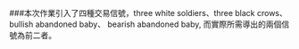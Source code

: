 ###本次作業引入了四種交易信號，three white soldiers、three black crows、 bullish abandoned baby、 bearish abandoned baby, 而實際所需導出的兩個信號為前二者。
